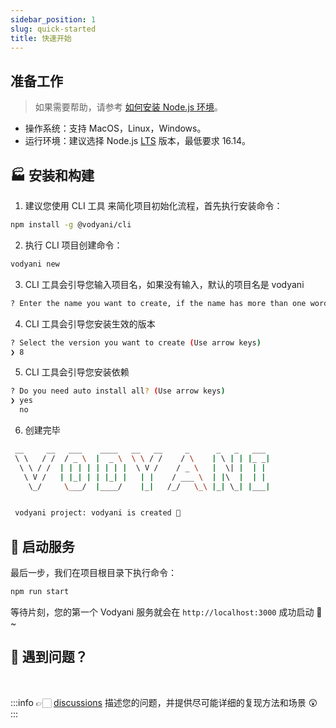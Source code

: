 ```yaml
---
sidebar_position: 1
slug: quick-started
title: 快速开始
---
```


## 准备工作

> 如果需要帮助，请参考 [如何安装 Node.js 环境](./q&a/how-install-node)。

- 操作系统：支持 MacOS，Linux，Windows。
- 运行环境：建议选择 Node.js [LTS](https://nodejs.org/en/) 版本，最低要求 16.14。

## 🏭 安装和构建

1. 建议您使用 CLI 工具 来简化项目初始化流程，首先执行安装命令：

```bash
npm install -g @vodyani/cli
```

2. 执行 CLI 项目创建命令：

```bash
vodyani new
```

3. CLI 工具会引导您输入项目名，如果没有输入，默认的项目名是 vodyani

```bash
? Enter the name you want to create, if the name has more than one word please use `-` split. (vodyani)
```

4. CLI 工具会引导您安装生效的版本

```bash
? Select the version you want to create (Use arrow keys)
❯ 8 
```

5. CLI 工具会引导您安装依赖

```bash
? Do you need auto install all? (Use arrow keys)
❯ yes 
  no 
```

6. 创建完毕

```bash
 __     __   ___    ____   __   __     _      _   _   ___ 
 \ \   / /  / _ \  |  _ \  \ \ / /    / \    | \ | | |_ _|
  \ \ / /  | | | | | | | |  \ V /    / _ \   |  \| |  | | 
   \ V /   | |_| | | |_| |   | |    / ___ \  | |\  |  | | 
    \_/     \___/  |____/    |_|   /_/   \_\ |_| \_| |___|


 vodyani project: vodyani is created 🎉
```

## 🚀 启动服务

最后一步，我们在项目根目录下执行命令：

```bash
npm run start
```

等待片刻，您的第一个 Vodyani 服务就会在 `http://localhost:3000` 成功启动 🎉 ~

## 👋 遇到问题？

<br/>

:::info 👉🏻 [discussions](https://github.com/vodyani/vodyani/discussions)
描述您的问题，并提供尽可能详细的复现方法和场景 😲
:::